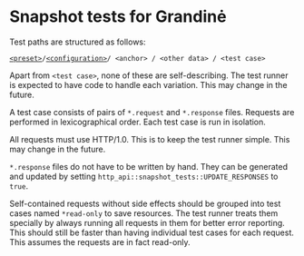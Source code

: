 # Snapshot tests for Grandinė

Test paths are structured as follows:

[`<preset>`]`/`[`<configuration>`]`/ <anchor> / <other data> / <test case>`

Apart from `<test case>`, none of these are self-describing.
The test runner is expected to have code to handle each variation.
This may change in the future.

A test case consists of pairs of `*.request` and `*.response` files.
Requests are performed in lexicographical order.
Each test case is run in isolation.

All requests must use HTTP/1.0.
This is to keep the test runner simple.
This may change in the future.

`*.response` files do not have to be written by hand.
They can be generated and updated by setting `http_api::snapshot_tests::UPDATE_RESPONSES` to `true`.

Self-contained requests without side effects should be grouped into test cases named `*read-only` to save resources.
The test runner treats them specially by always running all requests in them for better error reporting.
This should still be faster than having individual test cases for each request.
This assumes the requests are in fact read-only.

[`<preset>`]:        https://github.com/ethereum/consensus-specs/tree/9ec97badf3ee924aae0ee92cf6c957fbe3b7ef4b/presets
[`<configuration>`]: https://github.com/ethereum/consensus-specs/tree/9ec97badf3ee924aae0ee92cf6c957fbe3b7ef4b/configs
